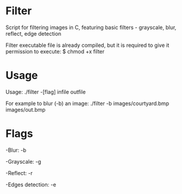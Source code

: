 # Filter
Script for filtering images in C, featuring basic filters - grayscale, blur, reflect, edge detection

Filter executable file is already compiled, but it is required to give it permission to execute: $ chmod +x filter

# Usage

Usage:
./filter -[flag] infile outfile

For example to blur (-b) an image:
./filter -b images/courtyard.bmp images/out.bmp 

# Flags

-Blur: -b

-Grayscale: -g

-Reflect: -r

-Edges detection: -e
